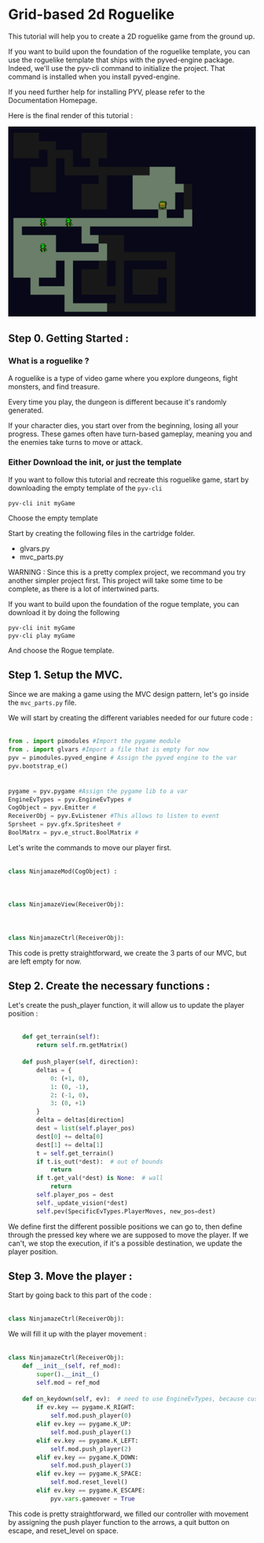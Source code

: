 # Grid-based 2d Roguelike

This tutorial will help you to create a 2D roguelike game from the ground up.

If you want to build upon the foundation of the roguelike template, you can use the roguelike template that ships with the pyved-engine package. Indeed, we'll use the pyv-cli command to initialize the project. That command is installed when you install pyved-engine.

If you need further help for installing PYV, please refer to the Documentation Homepage.

Here is the final render of this tutorial : 

![Game example](./img/rogueSource/image.png)


## Step 0. Getting Started :

### What is a roguelike ?

A roguelike is a type of video game where you explore dungeons, fight monsters, and find treasure.

Every time you play, the dungeon is different because it's randomly generated.

If your character dies, you start over from the beginning, losing all your progress. These games often have turn-based gameplay, meaning you and the enemies take turns to move or attack.

### Either Download the init, or just the template

If you want to follow this tutorial and recreate this roguelike game, start by downloading the empty template of the `pyv-cli`

```shell
pyv-cli init myGame
```
Choose the empty template

Start by creating the following files in the cartridge folder.

- glvars.py
- mvc_parts.py


WARNING : Since this is a pretty complex project, we recommand you try another simpler project first.
This project will take some time to be complete, as there is a lot of intertwined parts.


If you want to build upon the foundation of the rogue template, you can download it by doing the following

```shell
pyv-cli init myGame
pyv-cli play myGame
```
And choose the Rogue template.




## Step 1. Setup the MVC.

Since we are making a game using the MVC design pattern, let's go inside the `mvc_parts.py` file.

We will start by creating the different variables needed for our future code : 

```python

from . import pimodules #Import the pygame module
from . import glvars #Import a file that is empty for now
pyv = pimodules.pyved_engine # Assign the pyved engine to the var
pyv.bootstrap_e()


pygame = pyv.pygame #Assign the pygame lib to a var
EngineEvTypes = pyv.EngineEvTypes #
CogObject = pyv.Emitter #
ReceiverObj = pyv.EvListener #This allows to listen to event
Sprsheet = pyv.gfx.Spritesheet #
BoolMatrx = pyv.e_struct.BoolMatrix #
```


Let's write the commands to move our player first.

```python

class NinjamazeMod(CogObject) :



class NinjamazeView(ReceiverObj):



class NinjamazeCtrl(ReceiverObj):

```

This code is pretty straightforward, we create the 3 parts of our MVC, but are left empty for now.



## Step 2. Create the necessary functions :

Let's create the push_player function, it will allow us to update the player position :

```python

    def get_terrain(self):
        return self.rm.getMatrix()

    def push_player(self, direction):
        deltas = {
            0: (+1, 0),
            1: (0, -1),
            2: (-1, 0),
            3: (0, +1)
        }
        delta = deltas[direction]
        dest = list(self.player_pos)
        dest[0] += delta[0]
        dest[1] += delta[1]
        t = self.get_terrain()
        if t.is_out(*dest):  # out of bounds
            return
        if t.get_val(*dest) is None:  # wall
            return
        self.player_pos = dest
        self._update_vision(*dest)
        self.pev(SpecificEvTypes.PlayerMoves, new_pos=dest)

```

We define first the different possible positions we can go to, then define through the pressed key where we are supposed to move the player.
If we can't, we stop the execution, if it's a possible destination, we update the player position.



## Step 3. Move the player :


Start by going back to this part of the code : 

```python

class NinjamazeCtrl(ReceiverObj):

```

We will fill it up with the player movement : 

```python

class NinjamazeCtrl(ReceiverObj):
    def __init__(self, ref_mod):
        super().__init__()
        self.mod = ref_mod

    def on_keydown(self, ev):  # need to use EngineEvTypes, because custom event manager is active
        if ev.key == pygame.K_RIGHT:
            self.mod.push_player(0)
        elif ev.key == pygame.K_UP:
            self.mod.push_player(1)
        elif ev.key == pygame.K_LEFT:
            self.mod.push_player(2)
        elif ev.key == pygame.K_DOWN:
            self.mod.push_player(3)
        elif ev.key == pygame.K_SPACE:
            self.mod.reset_level()
        elif ev.key == pygame.K_ESCAPE:
            pyv.vars.gameover = True

```

This code is pretty straightforward, we filled our controller with movement by assigning the push player function to the arrows, a quit button on escape, and reset_level on space.

